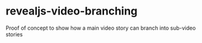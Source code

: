 # revealjs-video-branching
Proof of concept to show how a main video story can branch into sub-video stories
